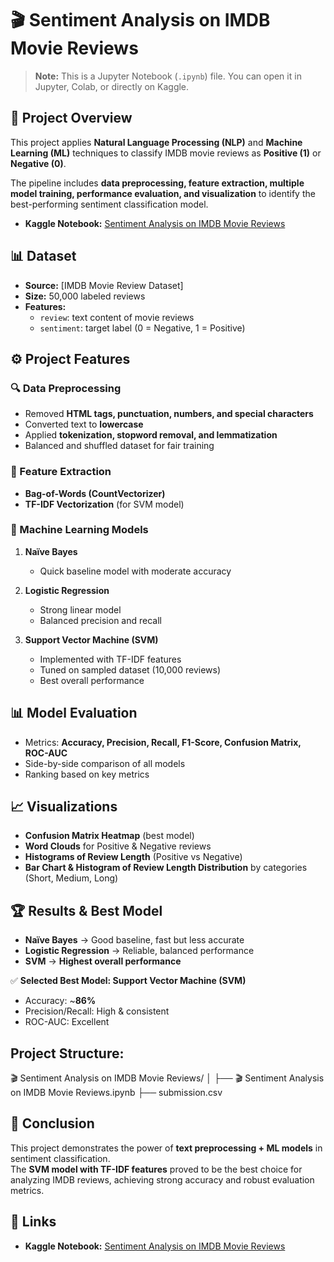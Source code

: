
# 🎬 Sentiment Analysis on IMDB Movie Reviews

> **Note:** This is a Jupyter Notebook (`.ipynb`) file. You can open it in Jupyter, Colab, or directly on Kaggle.

## 📌 Project Overview
This project applies **Natural Language Processing (NLP)** and **Machine Learning (ML)** techniques to classify IMDB movie reviews as **Positive (1)** or **Negative (0)**.  

The pipeline includes **data preprocessing, feature extraction, multiple model training, performance evaluation, and visualization** to identify the best-performing sentiment classification model.

- **Kaggle Notebook:** [Sentiment Analysis on IMDB Movie Reviews](https://www.kaggle.com/code/waarihaasim/sentiment-analysis-on-imdb-movie-reviews)



## 📊 Dataset
- **Source:** [IMDB Movie Review Dataset]  
- **Size:** 50,000 labeled reviews  
- **Features:**  
  - `review`: text content of movie reviews  
  - `sentiment`: target label (0 = Negative, 1 = Positive)  


## ⚙️ Project Features

### 🔍 Data Preprocessing
- Removed **HTML tags, punctuation, numbers, and special characters**  
- Converted text to **lowercase**  
- Applied **tokenization, stopword removal, and lemmatization**  
- Balanced and shuffled dataset for fair training  

### 🧩 Feature Extraction
- **Bag-of-Words (CountVectorizer)**  
- **TF-IDF Vectorization** (for SVM model)  

### 🤖 Machine Learning Models
1. **Naïve Bayes**  
   - Quick baseline model with moderate accuracy  

2. **Logistic Regression**  
   - Strong linear model  
   - Balanced precision and recall  

3. **Support Vector Machine (SVM)**  
   - Implemented with TF-IDF features  
   - Tuned on sampled dataset (10,000 reviews)  
   - Best overall performance  


## 📊 Model Evaluation
- Metrics: **Accuracy, Precision, Recall, F1-Score, Confusion Matrix, ROC-AUC**  
- Side-by-side comparison of all models  
- Ranking based on key metrics  


## 📈 Visualizations
- **Confusion Matrix Heatmap** (best model)  
- **Word Clouds** for Positive & Negative reviews  
- **Histograms of Review Length** (Positive vs Negative)  
- **Bar Chart & Histogram of Review Length Distribution** by categories (Short, Medium, Long)  


## 🏆 Results & Best Model
- **Naïve Bayes** → Good baseline, fast but less accurate  
- **Logistic Regression** → Reliable, balanced performance  
- **SVM** → **Highest overall performance**  

✅ **Selected Best Model: Support Vector Machine (SVM)**  
- Accuracy: ~**86%**  
- Precision/Recall: High & consistent  
- ROC-AUC: Excellent  

## Project Structure:
🎬 Sentiment Analysis on IMDB Movie Reviews/
│
├── 🎬 Sentiment Analysis on IMDB Movie Reviews.ipynb
├── submission.csv


## 📌 Conclusion
This project demonstrates the power of **text preprocessing + ML models** in sentiment classification.  
The **SVM model with TF-IDF features** proved to be the best choice for analyzing IMDB reviews, achieving strong accuracy and robust evaluation metrics.



## 📂 Links
- **Kaggle Notebook:** [Sentiment Analysis on IMDB Movie Reviews](https://www.kaggle.com/code/waarihaasim/sentiment-analysis-on-imdb-movie-reviews)
